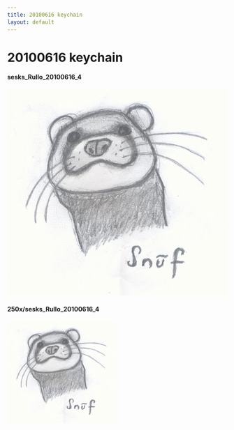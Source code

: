 ```yaml
---
title: 20100616 keychain
layout: default
---
```

# 20100616 keychain

#### sesks_Rullo_20100616_4
![sesks_Rullo_20100616_4](sesks_Rullo_20100616_4.jpg)

#### 250x/sesks_Rullo_20100616_4
![250x/sesks_Rullo_20100616_4](250x/sesks_Rullo_20100616_4.jpg)

